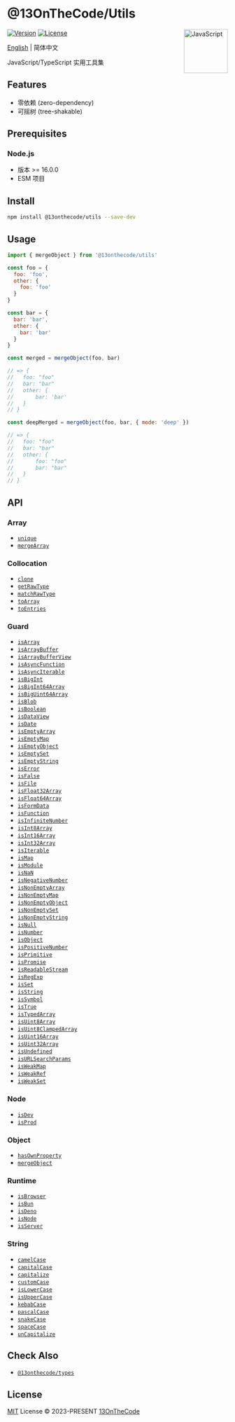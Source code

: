 # @13OnTheCode/Utils

<img src="https://github-production-user-asset-6210df.s3.amazonaws.com/137921275/289103135-37cc1802-66d7-4951-9a15-c9f3a7bebef7.svg" width="100" height="100" align="right" alt="JavaScript" />

[![Version](https://img.shields.io/npm/v/@13onthecode/utils?color=ffd600&label=)](https://www.npmjs.com/package/@13onthecode/utils)
[![License](https://img.shields.io/npm/l/@13onthecode/utils?color=ffd600&label=)](LICENSE.md)

[English](README.md) | 简体中文

JavaScript/TypeScript 实用工具集

## Features

- 零依赖 (zero-dependency)
- 可摇树 (tree-shakable)

## Prerequisites

### Node.js
- 版本 >= 16.0.0
- ESM 项目

## Install

```bash
npm install @13onthecode/utils --save-dev
```

## Usage

```javascript
import { mergeObject } from '@13onthecode/utils'

const foo = {
  foo: 'foo',
  other: {
    foo: 'foo'
  }
}

const bar = {
  bar: 'bar',
  other: {
    bar: 'bar'
  }
}

const merged = mergeObject(foo, bar)

// => {
//   foo: "foo"
//   bar: "bar"
//   other: {
//       bar: 'bar'
//   }
// }

const deepMerged = mergeObject(foo, bar, { mode: 'deep' })

// => {
//   foo: "foo"
//   bar: "bar"
//   other: {
//       foo: "foo"
//       bar: "bar"
//   }
// }
```

## API

### Array

- [`unique`](src/array/unique.ts)
- [`mergeArray`](src/array/mergeArray.ts)

### Collocation

- [`clone`](src/collocation/clone.ts)
- [`getRawType`](src/collocation/getRawType.ts)
- [`matchRawType`](src/collocation/matchRawType.ts)
- [`toArray`](src/collocation/toArray.ts)
- [`toEntries`](src/collocation/toEntries.ts)

### Guard

- [`isArray`](src/guard/isArray.ts)
- [`isArrayBuffer`](src/guard/isArrayBuffer.ts)
- [`isArrayBufferView`](src/guard/isArrayBufferView.ts)
- [`isAsyncFunction`](src/guard/isAsyncFunction.ts)
- [`isAsyncIterable`](src/guard/isAsyncIterable.ts)
- [`isBigInt`](src/guard/isBigInt.ts)
- [`isBigInt64Array`](src/guard/isBigInt64Array.ts)
- [`isBigUint64Array`](src/guard/isBigUint64Array.ts)
- [`isBlob`](src/guard/isBlob.ts)
- [`isBoolean`](src/guard/isBoolean.ts)
- [`isDataView`](src/guard/isDataView.ts)
- [`isDate`](src/guard/isDate.ts)
- [`isEmptyArray`](src/guard/isEmptyArray.ts)
- [`isEmptyMap`](src/guard/isEmptyMap.ts)
- [`isEmptyObject`](src/guard/isEmptyObject.ts)
- [`isEmptySet`](src/guard/isEmptySet.ts)
- [`isEmptyString`](src/guard/isEmptyString.ts)
- [`isError`](src/guard/isError.ts)
- [`isFalse`](src/guard/isFalse.ts)
- [`isFile`](src/guard/isFile.ts)
- [`isFloat32Array`](src/guard/isFloat32Array.ts)
- [`isFloat64Array`](src/guard/isFloat64Array.ts)
- [`isFormData`](src/guard/isFormData.ts)
- [`isFunction`](src/guard/isFunction.ts)
- [`isInfiniteNumber`](src/guard/isInfiniteNumber.ts)
- [`isInt8Array`](src/guard/isInt8Array.ts)
- [`isInt16Array`](src/guard/isInt16Array.ts)
- [`isInt32Array`](src/guard/isInt32Array.ts)
- [`isIterable`](src/guard/isIterable.ts)
- [`isMap`](src/guard/isMap.ts)
- [`isModule`](src/guard/isModule.ts)
- [`isNaN`](src/guard/isNaN.ts)
- [`isNegativeNumber`](src/guard/isNegativeNumber.ts)
- [`isNonEmptyArray`](src/guard/isNonEmptyArray.ts)
- [`isNonEmptyMap`](src/guard/isNonEmptyMap.ts)
- [`isNonEmptyObject`](src/guard/isNonEmptyObject.ts)
- [`isNonEmptySet`](src/guard/isNonEmptySet.ts)
- [`isNonEmptyString`](src/guard/isNonEmptyString.ts)
- [`isNull`](src/guard/isNull.ts)
- [`isNumber`](src/guard/isNumber.ts)
- [`isObject`](src/guard/isObject.ts)
- [`isPositiveNumber`](src/guard/isPositiveNumber.ts)
- [`isPrimitive`](src/guard/isPrimitive.ts)
- [`isPromise`](src/guard/isPromise.ts)
- [`isReadableStream`](src/guard/isReadableStream.ts)
- [`isRegExp`](src/guard/isRegExp.ts)
- [`isSet`](src/guard/isSet.ts)
- [`isString`](src/guard/isString.ts)
- [`isSymbol`](src/guard/isSymbol.ts)
- [`isTrue`](src/guard/isTrue.ts)
- [`isTypedArray`](src/guard/isTypedArray.ts)
- [`isUint8Array`](src/guard/isUint8Array.ts)
- [`isUint8ClampedArray`](src/guard/isUint8ClampedArray.ts)
- [`isUint16Array`](src/guard/isUint16Array.ts)
- [`isUint32Array`](src/guard/isUint32Array.ts)
- [`isUndefined`](src/guard/isUndefined.ts)
- [`isURLSearchParams`](src/guard/isURLSearchParams.ts)
- [`isWeakMap`](src/guard/isWeakMap.ts)
- [`isWeakRef`](src/guard/isWeakRef.ts)
- [`isWeakSet`](src/guard/isWeakSet.ts)

### Node

- [`isDev`](src/node/isDev.ts)
- [`isProd`](src/node/isProd.ts)

### Object

- [`hasOwnProperty`](src/object/hasOwnProperty.ts)
- [`mergeObject`](src/object/mergeObject.ts)

### Runtime

- [`isBrowser`](src/runtime/isBrowser.ts)
- [`isBun`](src/runtime/isBun.ts)
- [`isDeno`](src/runtime/isDeno.ts)
- [`isNode`](src/runtime/isNode.ts)
- [`isServer`](src/runtime/isServer.ts)

### String

- [`camelCase`](src/string/camelCase.ts)
- [`capitalCase`](src/string/capitalCase.ts)
- [`capitalize`](src/string/capitalize.ts)
- [`customCase`](src/string/customCase.ts)
- [`isLowerCase`](src/string/isLowerCase.ts)
- [`isUpperCase`](src/string/isUpperCase.ts)
- [`kebabCase`](src/string/kebabCase.ts)
- [`pascalCase`](src/string/pascalCase.ts)
- [`snakeCase`](src/string/snakeCase.ts)
- [`spaceCase`](src/string/spaceCase.ts)
- [`unCapitalize`](src/string/unCapitalize.ts)

## Check Also

- [`@13onthecode/types`](https://github.com/13OnTheCode/types)

## License

[MIT](LICENSE.md) License &copy; 2023-PRESENT [13OnTheCode](https://github.com/13OnTheCode)
